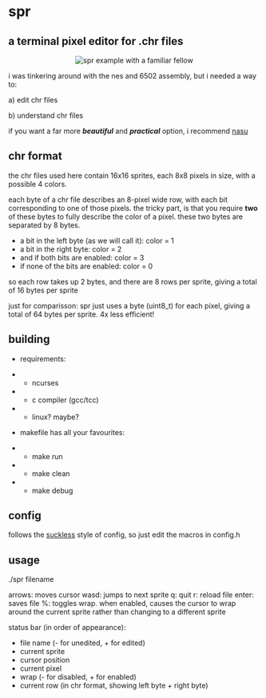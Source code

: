 # spr
## a terminal pixel editor for .chr files

<p align="center">
  <img alt="spr example with a familiar fellow" src="https://user-images.githubusercontent.com/39860407/226173017-be2ce035-249d-4460-912e-8415a32fe9f9.png"/>
</p>

i was tinkering around with the nes and 6502 assembly, but i needed a way to:

a) edit chr files

b) understand chr files

if you want a far more ***beautiful*** and ***practical*** option, i recommend [nasu](https://100r.co/site/nasu.html)

## chr format

the chr files used here contain 16x16 sprites, each 8x8 pixels in size, with a possible 4 colors.

each byte of a chr file describes an 8-pixel wide row, with each bit corresponding to one of those pixels. the tricky part, is that you require **two** of these bytes to fully describe the color of a pixel. these two bytes are separated by 8 bytes.

* a bit in the left byte (as we will call it): color = 1
* a bit in the right byte: color = 2
* and if both bits are enabled: color = 3
* if none of the bits are enabled: color = 0

so each row takes up 2 bytes, and there are 8 rows per sprite, giving a total of 16 bytes per sprite

just for comparisson: spr just uses a byte (uint8_t) for each pixel, giving a total of 64 bytes per sprite. 4x less efficient!

## building

* requirements:
* * ncurses
* * c compiler (gcc/tcc)
* * linux? maybe?

* makefile has all your favourites:
* * make run
* * make clean
* * make debug

## config

follows the [suckless](suckless.org) style of config, so just edit the macros in config.h

## usage

./spr filename

arrows: moves cursor
wasd: jumps to next sprite
q: quit
r: reload file
enter: saves file
%: toggles wrap. when enabled, causes the cursor to wrap around the current sprite rather than changing to a different sprite

status bar (in order of appearance):
* file name (- for unedited, + for edited)
* current sprite
* cursor position
* current pixel
* wrap (- for disabled, + for enabled)
* current row (in chr format, showing left byte + right byte)
